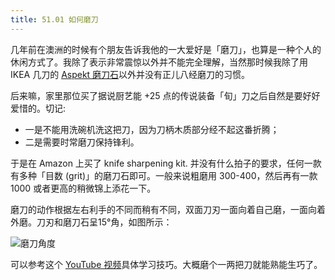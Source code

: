 ```yaml
---
title: 51.01 如何磨刀
---
```


几年前在澳洲的时候有个朋友告诉我他的一大爱好是「磨刀」，也算是一种个人的休闲方式了。我除了表示非常震惊以外并不能完全理解，当然那时候我除了用 IKEA 几刀的 [Aspekt 磨刀石](https://www.ikea.com/us/en/p/aspekt-knife-sharpener-black-57145296/)以外并没有正儿八经磨刀的习惯。

后来嘛，家里那位买了据说厨艺能 +25 点的传说装备「旬」刀之后自然是要好好爱惜的。切记:

- 一是不能用洗碗机洗这把刀，因为刀柄木质部分经不起这番折腾；
- 二是需要时常磨刀保持锋利。

于是在 Amazon 上买了 knife sharpening kit. 并没有什么拍子的要求，任何一款有多种「目数 (grit)」的磨刀石即可。一般来说粗磨用 300-400，然后再有一款 1000 或者更高的稍微锦上添花一下。

磨刀的动作根据左右利手的不同而稍有不同，双面刀刃一面向着自己磨，一面向着外磨。刀刃和磨刀石呈15°角，如图所示：

![磨刀角度](https://cdn.shopify.com/s/files/1/0065/8381/2211/files/schleifen2_1_large.png?v=1533762841)

可以参考这个 [YouTube 视频](https://www.youtube.com/watch?v=uu28GqPyvig)具体学习技巧。大概磨个一两把刀就能熟能生巧了。
